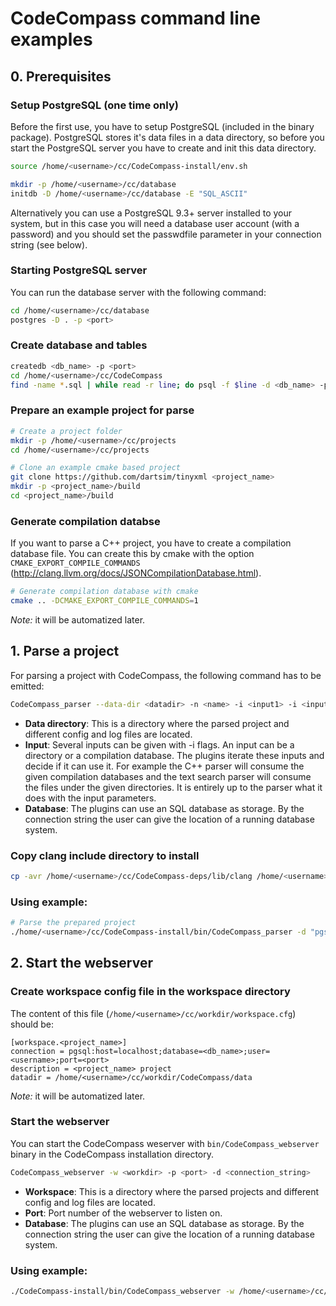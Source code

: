 # CodeCompass command line examples

## 0. Prerequisites
### Setup PostgreSQL (one time only)
Before the first use, you have to setup PostgreSQL (included in the binary package). PostgreSQL stores it's data files in a data directory, so before you start the PostgreSQL server you have to create and init this data directory.

```bash
source /home/<username>/cc/CodeCompass-install/env.sh

mkdir -p /home/<username>/cc/database
initdb -D /home/<username>/cc/database -E "SQL_ASCII"
```

Alternatively you can use a PostgreSQL 9.3+ server installed to your system, but in this case you will need a database user account (with a password) and you should set the passwdfile parameter in your connection string (see below).


### Starting PostgreSQL server

You can run the database server with the following command:
```bash
cd /home/<username>/cc/database
postgres -D . -p <port>
```

### Create database and tables
```bash
createdb <db_name> -p <port>
cd /home/<username>/cc/CodeCompass
find -name *.sql | while read -r line; do psql -f $line -d <db_name> -p <port> -h localhost; done
```

### Prepare an example project for parse
```bash
# Create a project folder
mkdir -p /home/<username>/cc/projects
cd /home/<username>/cc/projects

# Clone an example cmake based project
git clone https://github.com/dartsim/tinyxml <project_name>
mkdir -p <project_name>/build
cd <project_name>/build
```

### Generate compilation databse
If you want to parse a C++ project, you have to create a compilation database file. You can create this by cmake with the option `CMAKE_EXPORT_COMPILE_COMMANDS` (http://clang.llvm.org/docs/JSONCompilationDatabase.html). 
```bash
# Generate compilation database with cmake
cmake .. -DCMAKE_EXPORT_COMPILE_COMMANDS=1
```
*Note:* it will be automatized later.

## 1. Parse a project
For parsing a project with CodeCompass, the following command has to be emitted:

```bash
CodeCompass_parser --data-dir <datadir> -n <name> -i <input1> -i <input2> -d <connection_string>
```
- **Data directory**: This is a directory where the parsed project and different config and log files are located.
- **Input**: Several inputs can be given with -i flags. An input can be a directory or a compilation database. The plugins iterate these inputs and decide if it can use it. For example the C++ parser will consume the given compilation databases and the text search parser will consume the files under the given directories. It is entirely up to the parser what it does with the input parameters.
- **Database**: The plugins can use an SQL database as storage. By the connection string the user can give the location of a running database system. 

### Copy clang include directory to install
```bash
cp -avr /home/<username>/cc/CodeCompass-deps/lib/clang /home/<username>/cc/CodeCompass-install/lib/
```

### Using example:
```bash
# Parse the prepared project
./home/<username>/cc/CodeCompass-install/bin/CodeCompass_parser -d "pgsql:database=<db_name>;port=<port>" --data-dir /home/<username>/cc/workdir/<project_name>/data -i /home/<username>/cc/projects/<project_name>/build/compile_commands.json -j<num_of_threads>
```

## 2. Start the webserver

### Create workspace config file in the workspace directory

The content of this file (`/home/<username>/cc/workdir/workspace.cfg`) should be:
```
[workspace.<project_name>]
connection = pgsql:host=localhost;database=<db_name>;user=<username>;port=<port>
description = <project_name> project
datadir = /home/<username>/cc/workdir/CodeCompass/data
```
*Note:* it will be automatized later.

### Start the webserver
You can start the CodeCompass weserver with `bin/CodeCompass_webserver` binary in the CodeCompass installation directory.

```bash
CodeCompass_webserver -w <workdir> -p <port> -d <connection_string>
```
- **Workspace**: This is a directory where the parsed projects and different config and log files are located. 
- **Port**: Port number of the webserver to listen on.
- **Database**: The plugins can use an SQL database as storage. By the connection string the user can give the location of a running database system. 

### Using example:
```bash
./CodeCompass-install/bin/CodeCompass_webserver -w /home/<username>/cc/workdir/ -p <port> -d "pgsql:host=localhost;database=<db_name>;user=<username>;port=<port>"
```
